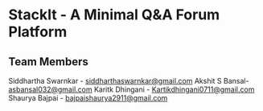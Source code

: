 # StackIt - A Minimal Q&A Forum Platform

## Team Members

Siddhartha Swarnkar - siddharthaswarnkar@gmail.com
Akshit S Bansal- asbansal032@gmail.com
Karitk Dhingani - Kartikdhingani0711@gmail.com
Shaurya Bajpai - bajpaishaurya2911@gmail.com
